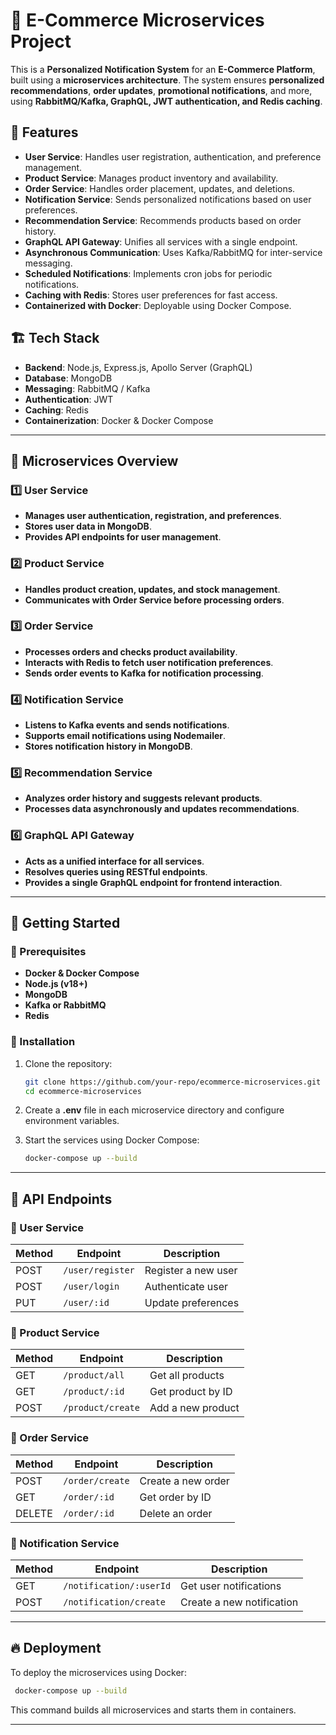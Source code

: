 # 🛒 E-Commerce Microservices Project

This is a **Personalized Notification System** for an **E-Commerce Platform**, built using a **microservices architecture**. The system ensures **personalized recommendations**, **order updates**, **promotional notifications**, and more, using **RabbitMQ/Kafka, GraphQL, JWT authentication, and Redis caching**.

## 📌 Features
- **User Service**: Handles user registration, authentication, and preference management.
- **Product Service**: Manages product inventory and availability.
- **Order Service**: Handles order placement, updates, and deletions.
- **Notification Service**: Sends personalized notifications based on user preferences.
- **Recommendation Service**: Recommends products based on order history.
- **GraphQL API Gateway**: Unifies all services with a single endpoint.
- **Asynchronous Communication**: Uses Kafka/RabbitMQ for inter-service messaging.
- **Scheduled Notifications**: Implements cron jobs for periodic notifications.
- **Caching with Redis**: Stores user preferences for fast access.
- **Containerized with Docker**: Deployable using Docker Compose.

## 🏗 Tech Stack
- **Backend**: Node.js, Express.js, Apollo Server (GraphQL)
- **Database**: MongoDB
- **Messaging**: RabbitMQ / Kafka
- **Authentication**: JWT
- **Caching**: Redis
- **Containerization**: Docker & Docker Compose

---

## 📂 Microservices Overview

### 1️⃣ User Service
- **Manages user authentication, registration, and preferences**.
- **Stores user data in MongoDB**.
- **Provides API endpoints for user management**.

### 2️⃣ Product Service
- **Handles product creation, updates, and stock management**.
- **Communicates with Order Service before processing orders**.

### 3️⃣ Order Service
- **Processes orders and checks product availability**.
- **Interacts with Redis to fetch user notification preferences**.
- **Sends order events to Kafka for notification processing**.

### 4️⃣ Notification Service
- **Listens to Kafka events and sends notifications**.
- **Supports email notifications using Nodemailer**.
- **Stores notification history in MongoDB**.

### 5️⃣ Recommendation Service
- **Analyzes order history and suggests relevant products**.
- **Processes data asynchronously and updates recommendations**.

### 6️⃣ GraphQL API Gateway
- **Acts as a unified interface for all services**.
- **Resolves queries using RESTful endpoints**.
- **Provides a single GraphQL endpoint for frontend interaction**.

---

## 🚀 Getting Started

### 🔹 Prerequisites
- **Docker & Docker Compose**
- **Node.js (v18+)**
- **MongoDB**
- **Kafka or RabbitMQ**
- **Redis**

### 🔹 Installation
1. Clone the repository:
   ```sh
   git clone https://github.com/your-repo/ecommerce-microservices.git
   cd ecommerce-microservices
   ```

2. Create a **.env** file in each microservice directory and configure environment variables.

3. Start the services using Docker Compose:
   ```sh
   docker-compose up --build
   ```

---

## 📌 API Endpoints

### 🔹 User Service
| Method | Endpoint             | Description            |
|--------|----------------------|------------------------|
| POST   | `/user/register`     | Register a new user   |
| POST   | `/user/login`        | Authenticate user     |
| PUT    | `/user/:id`          | Update preferences    |

### 🔹 Product Service
| Method | Endpoint             | Description            |
|--------|----------------------|------------------------|
| GET    | `/product/all`       | Get all products      |
| GET    | `/product/:id`       | Get product by ID     |
| POST   | `/product/create`    | Add a new product     |

### 🔹 Order Service
| Method | Endpoint             | Description            |
|--------|----------------------|------------------------|
| POST   | `/order/create`      | Create a new order    |
| GET    | `/order/:id`         | Get order by ID       |
| DELETE | `/order/:id`         | Delete an order       |

### 🔹 Notification Service
| Method | Endpoint                      | Description                    |
|--------|--------------------------------|--------------------------------|
| GET    | `/notification/:userId`       | Get user notifications        |
| POST   | `/notification/create`        | Create a new notification     |

---

## 🔥 Deployment
To deploy the microservices using Docker:
```sh
 docker-compose up --build
```

This command builds all microservices and starts them in containers.

---